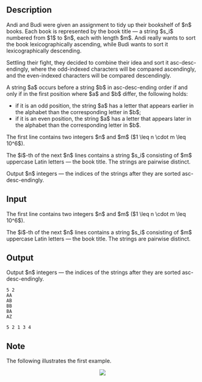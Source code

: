 ## Description

<div><p>Andi and Budi were given an assignment to tidy up their bookshelf of $n$ books. Each book is represented by the book title — a string $s_i$ numbered from $1$ to $n$, each with length $m$. Andi really wants to sort the book lexicographically ascending, while Budi wants to sort it lexicographically descending.</p><p>Settling their fight, they decided to combine their idea and sort it <span class="tex-font-style-it">asc-desc-endingly</span>, where <span class="tex-font-style-bf">the odd-indexed characters will be compared ascendingly</span>, and <span class="tex-font-style-bf">the even-indexed characters will be compared descendingly</span>.</p><p>A string $a$ occurs before a string $b$ in <span class="tex-font-style-it">asc-desc-ending</span> order if and only if in the first position where $a$ and $b$ differ, the following holds:</p><ul> <li> if it is an odd position, the string $a$ has a letter that appears earlier in the alphabet than the corresponding letter in $b$; </li><li> if it is an even position, the string $a$ has a letter that appears later in the alphabet than the corresponding letter in $b$. </li></ul></div><div class="input-specification"><p>The first line contains two integers $n$ and $m$ ($1 \leq n \cdot m \leq 10^6$).</p><p>The $i$-th of the next $n$ lines contains a string $s_i$ consisting of $m$ uppercase Latin letters — the book title. The strings are pairwise distinct.</p></div><div class="output-specification"><p>Output $n$ integers — the indices of the strings after they are sorted <span class="tex-font-style-it">asc-desc-endingly</span>.</p></div>

## Input

<p>The first line contains two integers $n$ and $m$ ($1 \leq n \cdot m \leq 10^6$).</p><p>The $i$-th of the next $n$ lines contains a string $s_i$ consisting of $m$ uppercase Latin letters — the book title. The strings are pairwise distinct.</p>

## Output

<p>Output $n$ integers — the indices of the strings after they are sorted <span class="tex-font-style-it">asc-desc-endingly</span>.</p>





```input1
5 2
AA
AB
BB
BA
AZ
```




```output1
5 2 1 3 4
```



## Note

<p>The following illustrates the first example.</p><center> <img class="tex-graphics" src="file://LM8plaAQ.png" style="max-width: 100.0%;max-height: 100.0%;"> </center>
